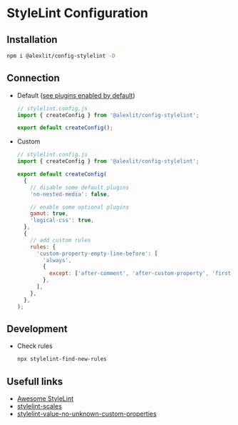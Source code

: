 # StyleLint Configuration

## Installation

```sh
npm i @alexlit/config-stylelint -D
```

## Connection

- Default
  ([see plugins enabled by default](https://github.com/alex-lit/lint-kit/blob/master/packages/config-stylelint/index.js))

  ```js
  // stylelint.config.js
  import { createConfig } from '@alexlit/config-stylelint';

  export default createConfig();
  ```

- Custom

  ```js
  // stylelint.config.js
  import { createConfig } from '@alexlit/config-stylelint';

  export default createConfig(
    {
      // disable some default plugins
      'no-nested-media': false,

      // enable some optional plugins
      gamut: true,
      'logical-css': true,
    },
    {
      // add custom rules
      rules: {
        'custom-property-empty-line-before': [
          'always',
          {
            except: ['after-comment', 'after-custom-property', 'first-nested'],
          },
        ],
      },
    },
  );
  ```

## Development

- Check rules

  ```sh
  npx stylelint-find-new-rules
  ```

## Usefull links

- [Awesome StyleLint](https://github.com/stylelint/awesome-stylelint)
- [stylelint-scales](https://github.com/jeddy3/stylelint-scales)
- [stylelint-value-no-unknown-custom-properties](https://github.com/csstools/stylelint-value-no-unknown-custom-properties)
